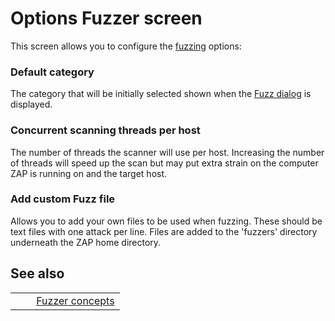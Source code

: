 # Options Fuzzer screen #

This screen allows you to configure the [fuzzing][] options:

### Default category ###

The category that will be initially selected shown when the [Fuzz dialog][] is displayed.

### Concurrent scanning threads per host ###

The number of threads the scanner will use per host.
Increasing the number of threads will speed up the scan but may put extra strain on the computer ZAP is running on and the target host.

### Add custom Fuzz file ###

Allows you to add your own files to be used when fuzzing.
These should be text files with one attack per line.
Files are added to the 'fuzzers' directory underneath the ZAP home directory.

## See also ##

<table> 
 <tbody>
  <tr>
   <td>&nbsp;&nbsp;&nbsp;&nbsp;</td>
   <td><a href="HelpAddonsFuzzConcepts" rel="nofollow">Fuzzer concepts</a></td>
  </tr> 
 </tbody>
</table>


[fuzzing]: HelpAddonsFuzzConcepts
[Fuzz dialog]: HelpAddonsFuzzDialogue